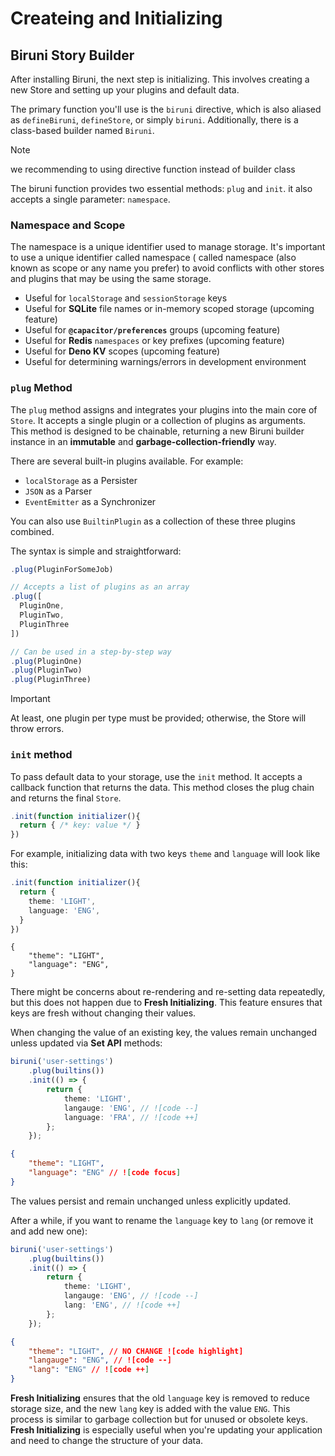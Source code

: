 # Createing and Initializing

## Biruni Story Builder

After installing Biruni, the next step is initializing. This involves creating a new Store and setting up your plugins and default data.

The primary function you'll use is the `biruni` directive, which is also aliased as `defineBiruni`, `defineStore`, or simply `biruni`. Additionally, there is a class-based builder named `Biruni`.

> [!NOTE]
> we recommending to using directive function instead of builder class

The biruni function provides two essential methods: `plug` and `init`. it also accepts a single parameter: `namespace`.

### Namespace and Scope

The namespace is a unique identifier used to manage storage. It's important to use a unique identifier called namespace ( called namespace (also known as scope or any name you prefer) to avoid conflicts with other stores and plugins that may be using the same storage.

-   Useful for `localStorage` and `sessionStorage` keys
-   Useful for **SQLite** file names or in-memory scoped storage (upcoming feature)
-   Useful for **`@capacitor/preferences`** groups (upcoming feature)
-   Useful for **Redis** `namespaces` or key prefixes (upcoming feature)
-   Useful for **Deno KV** scopes (upcoming feature)
-   Useful for determining warnings/errors in development environment

### `plug` Method

The `plug` method assigns and integrates your plugins into the main core of `Store`. It accepts a single plugin or a collection of plugins as arguments. This method is designed to be chainable, returning a new Biruni builder instance in an **immutable** and **garbage-collection-friendly** way.

There are several built-in plugins available. For example:

-   `localStorage` as a Persister
-   `JSON` as a Parser
-   `EventEmitter` as a Synchronizer

You can also use `BuiltinPlugin` as a collection of these three plugins combined.

The syntax is simple and straightforward:

```typescript
.plug(PluginForSomeJob)

// Accepts a list of plugins as an array
.plug([
  PluginOne,
  PluginTwo,
  PluginThree
])

// Can be used in a step-by-step way
.plug(PluginOne)
.plug(PluginTwo)
.plug(PluginThree)
```

> [!IMPORTANT]
> At least, one plugin per type must be provided; otherwise, the Store will throw errors.

### `init` method

To pass default data to your storage, use the `init` method. It accepts a callback function that returns the data. This method closes the plug chain and returns the final `Store`.

```typescript
.init(function initializer(){
  return { /* key: value */ }
})
```

For example, initializing data with two keys `theme` and `language` will look like this:

```typescript
.init(function initializer(){
  return {
    theme: 'LIGHT',
    language: 'ENG',
  }
})
```

```jsonc
{
	"theme": "LIGHT",
	"language": "ENG",
}
```

There might be concerns about re-rendering and re-setting data repeatedly, but this does not happen due to **Fresh Initializing**. This feature ensures that keys are fresh without changing their values.

When changing the value of an existing key, the values remain unchanged unless updated via **Set API** methods:

```typescript
biruni('user-settings')
	.plug(builtins())
	.init(() => {
		return {
			theme: 'LIGHT',
			langauge: 'ENG', // ![code --]
			language: 'FRA', // ![code ++]
		};
	});
```

```json
{
	"theme": "LIGHT",
	"language": "ENG" // ![code focus]
}
```

The values persist and remain unchanged unless explicitly updated.

After a while, if you want to rename the `language` key to `lang` (or remove it and add new one):

```typescript
biruni('user-settings')
	.plug(builtins())
	.init(() => {
		return {
			theme: 'LIGHT',
			langauge: 'ENG', // ![code --]
			lang: 'ENG', // ![code ++]
		};
	});
```

```json
{
	"theme": "LIGHT", // NO CHANGE ![code highlight]
	"langauge": "ENG", // ![code --]
	"lang": "ENG" // ![code ++]
}
```

**Fresh Initializing** ensures that the old `language` key is removed to reduce storage size, and the new `lang` key is added with the value `ENG`. This process is similar to garbage collection but for unused or obsolete keys.
**Fresh Initializing** is especially useful when you're updating your application and need to change the structure of your data.
